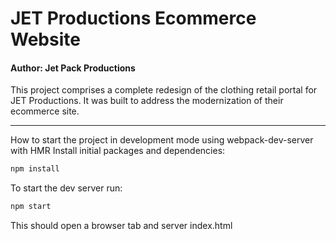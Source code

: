 # JET Productions Ecommerce Website
#### Author: Jet Pack Productions
This project comprises a complete redesign of the clothing retail portal for JET Productions. It was built to address the modernization of their ecommerce site.

---

How to start the project in development mode using webpack-dev-server with HMR
   Install initial packages and dependencies:
   ``` bash
   npm install
   ``` 
   To start the dev server run: 
   ```bash
   npm start
   ```
   This should open a browser tab and server index.html
